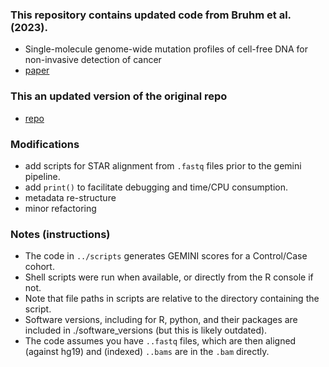 ### This repository contains updated code from Bruhm et al. (2023).
* Single-molecule genome-wide mutation profiles of cell-free DNA for non-invasive detection of cancer
* [paper](https://www.nature.com/articles/s41588-023-01446-3)

### This an updated version of the original repo
*  [repo](https://github.com/cancer-genomics/gemini_wflow)

### Modifications
* add scripts for STAR alignment from `.fastq` files prior to the gemini pipeline.
* add `print()` to facilitate debugging and time/CPU consumption.
* metadata re-structure
* minor refactoring 

### Notes (instructions)
* The code in `../scripts` generates GEMINI scores for a Control/Case cohort.
* Shell scripts were run when available, or directly from the R console if not.
* Note that file paths in scripts are relative to the directory containing the script.
* Software versions, including for R, python, and their packages are included in ./software_versions (but this is likely outdated).
* The code assumes you have `..fastq` files, which are then aligned (against hg19) and (indexed) `..bams` are in the `.bam` directly.
